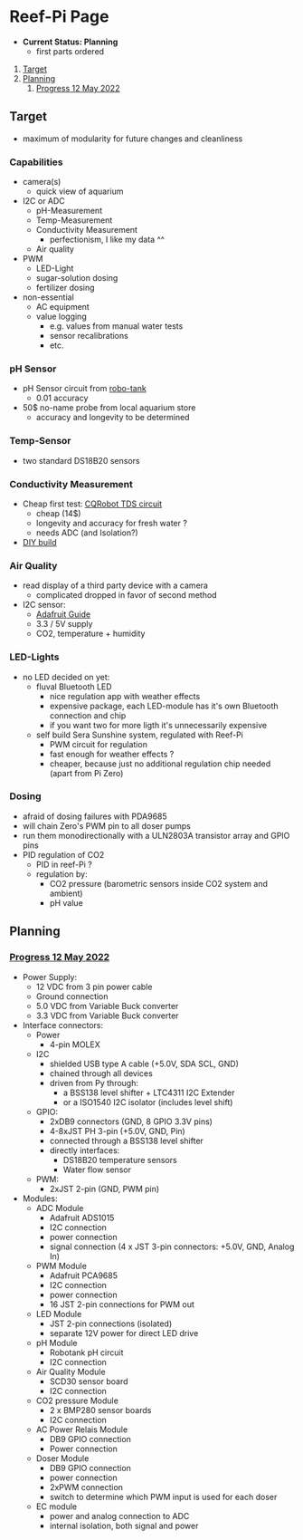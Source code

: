 # Reef-Pi Page

- **Current Status: Planning**
  - first parts ordered

1. [Target](#target)
2. [Planning](#planning)
    1. [Progress 12 May 2022](#progress-12-may-2022)

## Target

- maximum of modularity for future changes and cleanliness

### Capabilities

- camera(s)
  - quick view of aquarium
- I2C or ADC
  - pH-Measurement
  - Temp-Measurement
  - Conductivity Measurement
    - perfectionism, I like my data ^^
  - Air quality
- PWM
  - LED-Light
  - sugar-solution dosing
  - fertilizer dosing
- non-essential
  - AC equipment
  - value logging
    - e.g. values from manual water tests
    - sensor recalibrations
    - etc.

### pH Sensor

- pH Sensor circuit from [robo-tank](https://www.robo-tank.ca/Arduino-Devices/Robo-Tank-Isolated-pH-Circuit-Arduino-PI)
  - 0.01 accuracy
- 50$ no-name probe from local aquarium store
  - accuracy and longevity to be determined

### Temp-Sensor

- two standard DS18B20 sensors

### Conductivity Measurement

- Cheap first test: [CQRobot TDS circuit](www.cqrobot.wiki/index.php/TDS_(Total_Dissolved_Solids)_Meter_Sensor_SKU:_CQRSENTDS01)
  - cheap (14$)
  - longevity and accuracy for fresh water ?
  - needs ADC (and Isolation?)
- [DIY build](DIY_EC_Sensor.md)

### Air Quality

- read display of a third party device with a camera
  - complicated dropped in favor of second method
- I2C sensor:
  - [Adafruit Guide](https://learn.adafruit.com/adafruit-scd30/overview)
  - 3.3 / 5V supply
  - CO2, temperature + humidity

### LED-Lights

- no LED decided on yet:
  - fluval Bluetooth LED
    - nice regulation app with weather effects
    - expensive package, each LED-module has it's own Bluetooth connection and chip
    - if you want two for more ligth it's unnecessarily expensive
  - self build Sera Sunshine system, regulated with Reef-Pi
    - PWM circuit for regulation
    - fast enough for weather effects ?
    - cheaper, because just no additional regulation chip needed (apart from Pi Zero)

### Dosing

- afraid of dosing failures with PDA9685
- will chain Zero's PWM pin to all doser pumps
- run them monodirectionally with a ULN2803A transistor array and GPIO pins
- PID regulation of CO2
  - PID in reef-Pi ?
  - regulation by:
    - CO2 pressure (barometric sensors inside CO2 system and ambient)
    - pH value

## Planning

### [Progress 12 May 2022](https://www.reef2reef.com/threads/srals-aquarium-and-reef-pi-build.911434/post-10209141)

- Power Supply:
  - 12 VDC from 3 pin power cable
  - Ground connection
  - 5.0 VDC from Variable Buck converter
  - 3.3 VDC from Variable Buck converter
- Interface connectors:
  - Power
    - 4-pin MOLEX
  - I2C
    - shielded USB type A cable (+5.0V, SDA SCL, GND)
    - chained through all devices
    - driven from Py through:
      - a BSS138 level shifter + LTC4311 I2C Extender
      - or a ISO1540 I2C isolator (includes level shift)
  - GPIO:
    - 2xDB9 connectors (GND, 8 GPIO 3.3V pins)
    - 4-8xJST PH 3-pin (+5.0V, GND, Pin)
    - connected through a BSS138 level shifter
    - directly interfaces:
      - DS18B20 temperature sensors
      - Water flow sensor
  - PWM:
    - 2xJST 2-pin (GND, PWM pin)
- Modules:
  - ADC Module 
    - Adafruit ADS1015
    - I2C connection
    - power connection
    - signal connection (4 x JST 3-pin connectors: +5.0V, GND, Analog In)
  - PWM Module
    - Adafruit PCA9685
    - I2C connection
    - power connection
    - 16 JST 2-pin connections for PWM out
  - LED Module
    - JST 2-pin connections (isolated)
    - separate 12V power for direct LED drive
  - pH Module
    - Robotank pH circuit
    - I2C connection
  - Air Quality Module
    - SCD30 sensor board
    - I2C connection
  - CO2 pressure Module
    - 2 x BMP280 sensor boards
    - I2C connection
  - AC Power Relais Module
    - DB9 GPIO connection
    - Power connection
  - Doser Module
    - DB9 GPIO connection
    - power connection
    - 2xPWM connection
    - switch to determine which PWM input is used for each doser
  - EC module
    - power and analog connection to ADC
    - internal isolation, both signal and power

